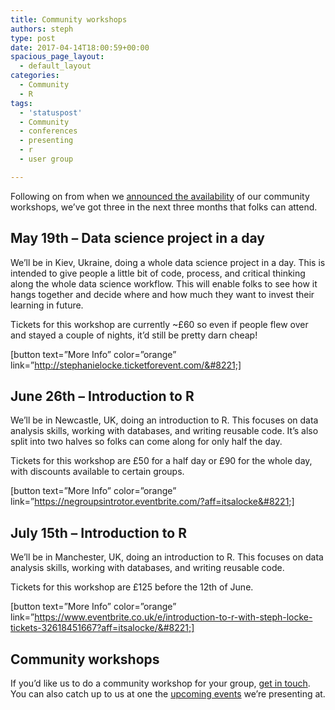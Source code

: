 ```yaml
---
title: Community workshops
authors: steph
type: post
date: 2017-04-14T18:00:59+00:00
spacious_page_layout:
  - default_layout
categories:
  - Community
  - R
tags:
  - 'statuspost'
  - Community
  - conferences
  - presenting
  - r
  - user group

---
```

Following on from when we [announced the availability][1] of our community workshops, we&#8217;ve got three in the next three months that folks can attend.

## May 19th &#8211; Data science project in a day

We&#8217;ll be in Kiev, Ukraine, doing a whole data science project in a day. This is intended to give people a little bit of code, process, and critical thinking along the whole data science workflow. This will enable folks to see how it hangs together and decide where and how much they want to invest their learning in future.

Tickets for this workshop are currently ~£60 so even if people flew over and stayed a couple of nights, it&#8217;d still be pretty darn cheap!

[button text=&#8221;More Info&#8221; color=&#8221;orange&#8221; link=&#8221;http://stephanielocke.ticketforevent.com/&#8221;]

## June 26th &#8211; Introduction to R

We&#8217;ll be in Newcastle, UK, doing an introduction to R. This focuses on data analysis skills, working with databases, and writing reusable code. It&#8217;s also split into two halves so folks can come along for only half the day.

Tickets for this workshop are £50 for a half day or £90 for the whole day, with discounts available to certain groups.

[button text=&#8221;More Info&#8221; color=&#8221;orange&#8221; link=&#8221;https://negroupsintrotor.eventbrite.com/?aff=itsalocke&#8221;]

## July 15th &#8211; Introduction to R

We&#8217;ll be in Manchester, UK, doing an introduction to R. This focuses on data analysis skills, working with databases, and writing reusable code.

Tickets for this workshop are £125 before the 12th of June.

[button text=&#8221;More Info&#8221; color=&#8221;orange&#8221; link=&#8221;https://www.eventbrite.co.uk/e/introduction-to-r-with-steph-locke-tickets-32618451667?aff=itsalocke/&#8221;]

## Community workshops

If you&#8217;d like us to do a community workshop for your group, [get in touch][2]. You can also catch up to us at one the [upcoming events][3] we&#8217;re presenting at.

 [1]: https://itsalocke.com/community-r-workshops/
 [2]: https://itsalocke.com/contact-us-page/
 [3]: https://itsalocke.com/upcoming-events/